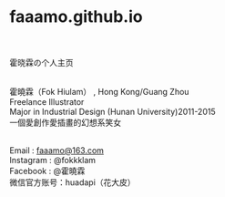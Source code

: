# faaamo.github.io<br/><br/>

霍晓霖の个人主页<br/><br/>

霍曉霖（Fok Hiulam） , Hong Kong/Guang Zhou<br/>
Freelance Illustrator<br/>
Major in Industrial Design (Hunan University)2011-2015<br/>
一個愛創作愛插畫的幻想系笑女<br/><br/>

Email : faaamo@163.com<br/>
Instagram : @fokkklam<br/>
Facebook : @霍曉霖<br/>
微信官方账号：huadapi（花大皮）<br/>
